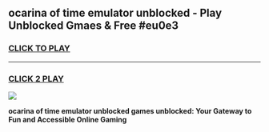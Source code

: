 
## ocarina of time emulator unblocked - Play Unblocked Gmaes & Free #eu0e3
<h3>
<a href="https://news.freeplayer.one?title=ocarina_of_time_emulator_unblocked&ref=03M">CLICK TO PLAY</a></h3>
<hr>

<h3>
<a href="https://news.freeplayer.one?title=ocarina_of_time_emulator_unblocked&ref=03M">CLICK 2 PLAY</a>
  
</h3>

<a href="https://news.freeplayer.one?title=ocarina_of_time_emulator_unblocked&ref=03M"><img src="https://clearcache.store/games.png"></a>


**ocarina of time emulator unblocked games unblocked: Your Gateway to Fun and Accessible Online Gaming**
